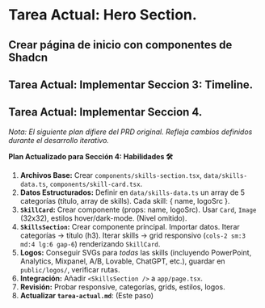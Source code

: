 # Tarea Actual: Hero Section.

## Crear página de inicio con componentes de Shadcn

## Tarea Actual: Implementar Seccion 3: Timeline.

## Tarea Actual: Implementar Seccion 4.

*Nota: El siguiente plan difiere del PRD original. Refleja cambios definidos durante el desarrollo iterativo.*

**Plan Actualizado para Sección 4: Habilidades 🛠️**

1.  **Archivos Base:** Crear `components/skills-section.tsx`, `data/skills-data.ts`, `components/skill-card.tsx`.
2.  **Datos Estructurados:** Definir en `data/skills-data.ts` un array de 5 categorías (título, array de skills). Cada skill: { name, logoSrc }.
3.  **`SkillCard`:** Crear componente (props: name, logoSrc). Usar `Card`, `Image` (32x32), estilos hover/dark-mode. (Nivel omitido).
4.  **`SkillsSection`:** Crear componente principal. Importar datos. Iterar categorías -> título (h3). Iterar skills -> grid responsivo (`cols-2 sm:3 md:4 lg:6 gap-6`) renderizando `SkillCard`.
5.  **Logos:** Conseguir SVGs para *todas* las skills (incluyendo PowerPoint, Analytics, Mixpanel, A/B, Lovable, ChatGPT, etc.), guardar en `public/logos/`, verificar rutas.
6.  **Integración:** Añadir `<SkillsSection />` a `app/page.tsx`.
7.  **Revisión:** Probar responsive, categorías, grids, estilos, logos.
8.  **Actualizar `tarea-actual.md`**: (Este paso)
